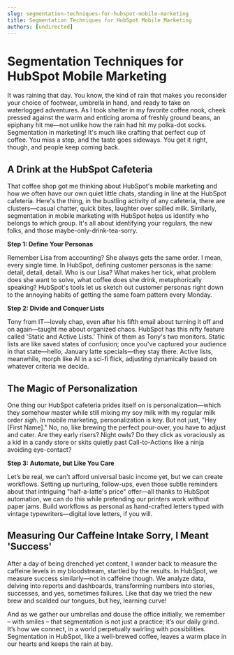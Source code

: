 ```yaml
---
slug: segmentation-techniques-for-hubspot-mobile-marketing
title: Segmentation Techniques for HubSpot Mobile Marketing
authors: [undirected]
---
```


# Segmentation Techniques for HubSpot Mobile Marketing

It was raining that day. You know, the kind of rain that makes you reconsider your choice of footwear, umbrella in hand, and ready to take on waterlogged adventures. As I took shelter in my favorite coffee nook, cheek pressed against the warm and enticing aroma of freshly ground beans, an epiphany hit me—not unlike how the rain had hit my polka-dot socks. Segmentation in marketing! It's much like crafting that perfect cup of coffee. You miss a step, and the taste goes sideways. You get it right, though, and people keep coming back.

## A Drink at the HubSpot Cafeteria

That coffee shop got me thinking about HubSpot's mobile marketing and how we often have our own quiet little chats, standing in line at the HubSpot cafeteria. Here's the thing, in the bustling activity of any cafeteria, there are clusters—casual chatter, quick bites, laughter over spilled milk. Similarly, segmentation in mobile marketing with HubSpot helps us identify who belongs to which group. It's all about identifying your regulars, the new folks, and those maybe-only-drink-tea-sorry.

**Step 1: Define Your Personas**

Remember Lisa from accounting? She always gets the same order. I mean, every single time. In HubSpot, defining customer personas is the same: detail, detail, detail. Who is our Lisa? What makes her tick, what problem does she want to solve, what coffee does she drink, metaphorically speaking? HubSpot's tools let us sketch out customer personas right down to the annoying habits of getting the same foam pattern every Monday.

**Step 2: Divide and Conquer Lists**

Tony from IT—lovely chap, even after his fifth email about turning it off and on again—taught me about organized chaos. HubSpot has this nifty feature called 'Static and Active Lists.' Think of them as Tony's two monitors. Static lists are like saved states of confusion; once you've captured your audience in that state—hello, January latte specials—they stay there. Active lists, meanwhile, morph like AI in a sci-fi flick, adjusting dynamically based on whatever criteria we decide.

## The Magic of Personalization

One thing our HubSpot cafeteria prides itself on is personalization—which they somehow master while still mixing my soy milk with my regular milk order *sigh*. In mobile marketing, personalization is key. But not just, "Hey [First Name]." No, no, like brewing the perfect pour-over, you have to adjust and cater. Are they early risers? Night owls? Do they click as voraciously as a kid in a candy store or skits quietly past Call-to-Actions like a ninja avoiding eye-contact?

**Step 3: Automate, but Like You Care**

Let’s be real, we can't afford universal basic income yet, but we can create workflows. Setting up nurturing, follow-ups, even those subtle reminders about that intriguing "half-a-latte's price" offer—all thanks to HubSpot automation, we can do this while pretending our printers work without paper jams. Build workflows as personal as hand-crafted letters typed with vintage typewriters—digital love letters, if you will.

## Measuring Our Caffeine Intake Sorry, I Meant 'Success'

After a day of being drenched yet content, I wander back to measure the caffeine levels in my bloodstream, startled by the results. In HubSpot, we measure success similarly—not in caffeine though. We analyze data, delving into reports and dashboards, transforming numbers into stories, successes, and yes, sometimes failures. Like that day we tried the new brew and scalded our tongues, but hey, learning curve! 

And as we gather our umbrellas and douse the office initially, we remember – with smiles – that segmentation is not just a practice; it’s our daily grind. It’s how we connect, in a world perpetually swirling with possibilities. Segmentation in HubSpot, like a well-brewed coffee, leaves a warm place in our hearts and keeps the rain at bay.